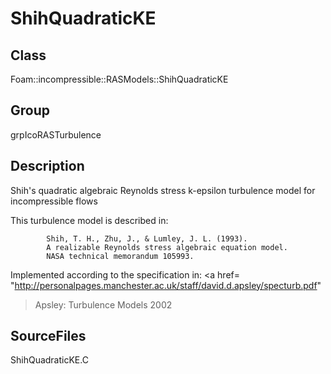 # ShihQuadraticKE 
## Class
Foam::incompressible::RASModels::ShihQuadraticKE

## Group
grpIcoRASTurbulence

## Description
Shih's quadratic algebraic Reynolds stress k-epsilon turbulence model for
incompressible flows

This turbulence model is described in:
```
        Shih, T. H., Zhu, J., & Lumley, J. L. (1993).
        A realizable Reynolds stress algebraic equation model.
        NASA technical memorandum 105993.
```

Implemented according to the specification in:
<a href=
"http://personalpages.manchester.ac.uk/staff/david.d.apsley/specturb.pdf"
>Apsley: Turbulence Models 2002</a>

## SourceFiles
ShihQuadraticKE.C


